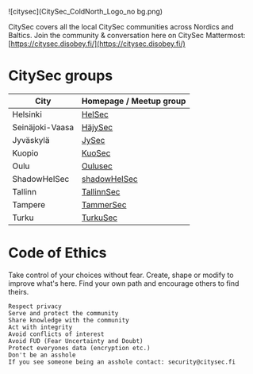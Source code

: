 ![citysec](CitySec_ColdNorth_Logo_no bg.png)


CitySec covers all the local CitySec communities across Nordics and Baltics. Join the community & conversation here on CitySec Mattermost: [https://citysec.disobey.fi/](https://citysec.disobey.fi/)


# CitySec groups

| City            | Homepage / Meetup group                          |
| --------------- | ------------------------------------------------ |
| Helsinki        | [HelSec](https://helsec.fi)                      |
| Seinäjoki-Vaasa | [HäjySec](https://www.hajysec.fi)                |
| Jyväskylä       | [JySec](https://jysec.fi/)                       |
| Kuopio          | [KuoSec](https://kuosec.fi/)                     |
| Oulu            | [Oulusec](https://oulusec.fi/)                   |
| ShadowHelSec    | [shadowHelSec](https://twitter.com/shadowHelSec) |
| Tallinn         | [TallinnSec](https://www.tallinnsec.ee)          |
| Tampere         | [TammerSec](https://tammersec.fi/)               |
| Turku           | [TurkuSec](https://turkusec.fi/)                 |


# Code of Ethics

Take control of your choices without fear. Create, shape or modify to improve what's here. Find your own path and encourage others to find theirs.

    Respect privacy
    Serve and protect the community
    Share knowledge with the community
    Act with integrity
    Avoid conflicts of interest
    Avoid FUD (Fear Uncertainty and Doubt)
    Protect everyones data (encryption etc.)
    Don't be an asshole
    If you see someone being an asshole contact: security@citysec.fi
  
